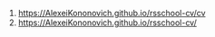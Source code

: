 1. https://AlexeiKononovich.github.io/rsschool-cv/cv
2. https://AlexeiKononovich.github.io/rsschool-cv/
